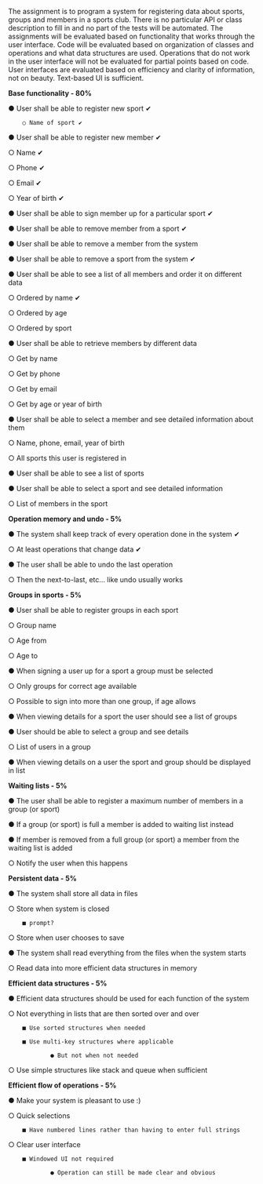 The assignment is to program a system for registering data about sports, groups and members
in a sports club. There is no particular API or class description to fill in and no part of the tests
will be automated. The assignments will be evaluated based on functionality that works through
the user interface. Code will be evaluated based on organization of classes and operations and
what data structures are used. Operations that do not work in the user interface will not be
evaluated for partial points based on code. User interfaces are evaluated based on efficiency
and clarity of information, not on beauty. Text-based UI is sufficient.



**Base functionality - 80%**

● User shall be able to register new sport ✔

  		○ Name of sport ✔

● User shall be able to register new member ✔

  ○ Name ✔

  ○ Phone ✔

  ○ Email ✔

  ○ Year of birth ✔

● User shall be able to sign member up for a particular sport ✔

● User shall be able to remove member from a sport ✔

● User shall be able to remove a member from the system

● User shall be able to remove a sport from the system ✔

● User shall be able to see a list of all members and order it on different data

  ○ Ordered by name ✔

  ○ Ordered by age

  ○ Ordered by sport

● User shall be able to retrieve members by different data

  ○ Get by name

  ○ Get by phone

  ○ Get by email

  ○ Get by age or year of birth

● User shall be able to select a member and see detailed information about them

  ○ Name, phone, email, year of birth

  ○ All sports this user is registered in

● User shall be able to see a list of sports

● User shall be able to select a sport and see detailed information

  ○ List of members in the sport


**Operation memory and undo - 5%**

● The system shall keep track of every operation done in the system ✔

  ○ At least operations that change data ✔

● The user shall be able to undo the last operation

  ○ Then the next-to-last, etc… like undo usually works


**Groups in sports - 5%**

● User shall be able to register groups in each sport

  ○ Group name

  ○ Age from

  ○ Age to

● When signing a user up for a sport a group must be selected

  ○ Only groups for correct age available

  ○ Possible to sign into more than one group, if age allows

● When viewing details for a sport the user should see a list of groups

● User should be able to select a group and see details

  ○ List of users in a group

● When viewing details on a user the sport and group should be displayed in list


**Waiting lists - 5%**

● The user shall be able to register a maximum number of members in a group (or sport)

● If a group (or sport) is full a member is added to waiting list instead

● If member is removed from a full group (or sport) a member from the waiting list is added

  ○ Notify the user when this happens


**Persistent data - 5%**

● The system shall store all data in files

  ○ Store when system is closed

        ■ prompt?

  ○ Store when user chooses to save

● The system shall read everything from the files when the system starts

  ○ Read data into more efficient data structures in memory


**Efficient data structures - 5%**

● Efficient data structures should be used for each function of the system

  ○ Not everything in lists that are then sorted over and over

        ■ Use sorted structures when needed

        ■ Use multi-key structures where applicable

                ● But not when not needed

  ○ Use simple structures like stack and queue when sufficient


**Efficient flow of operations - 5%**

● Make your system is pleasant to use :)

  ○ Quick selections

        ■ Have numbered lines rather than having to enter full strings

  ○ Clear user interface

        ■ Windowed UI not required

                ● Operation can still be made clear and obvious
